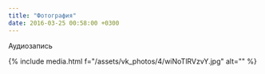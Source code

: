 ```yaml
---
title: "Фотография"
date: 2016-03-25 00:58:00 +0300
---
```



Аудиозапись

{% include media.html f="/assets/vk_photos/4/wiNoTlRVzvY.jpg" alt="" %}
